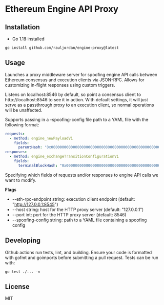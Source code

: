 # Ethereum Engine API Proxy

## Installation

- Go 1.18 installed

```
go install github.com/rauljordan/engine-proxy@latest
```

## Usage

Launches a proxy middleware server for spoofing engine API calls between Ethereum consensus and execution clients via JSON-RPC. Allows for customizing in-flight responses using custom triggers.

Listens on localhost:8546 by default, so point a consensus client to http://localhost:8546 to see it in action. With default settings, it will just serve as a passthrough proxy to an execution client, so normal operations will be unaffected.

Supports passing in a -spoofing-config file path to a YAML file with the following format:

```yaml
requests:
  - method: engine_newPayloadV1
    fields:
      parentHash: "0x0000000000000000000000000000000000000000000000000000000000000000"
responses:
  - method: engine_exchangeTransitionConfigurationV1
    fields:
      terminalBlockHash: "0x0000000000000000000000000000000000000000000000000000000000000000"
```

Specifying which fields of requests and/or responses to engine API calls we want to modify.

**Flags**
- --eth-rpc-endpoint string: execution client endpoint (default: "http://127.0.0.1:8545")
- --host string: host for the HTTP proxy server (default: "127.0.0.1")
- --port int: port for the HTTP proxy server (default: 8546)
- --spoofing-config string: path to a YAML file containing a spoofing config

## Developing

Github actions run tests, lint, and building. Ensure your code is formatted with gofmt and goimports before submitting a pull request. Tests can be run with:
```
go test ./... -v
```

## License

MIT